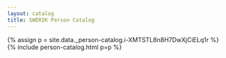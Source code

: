```yaml
---
layout: catalog
title: SWERIK Person Catalog
---
```

{% assign p = site.data._person-catalog.i-XMTSTL8n8H7DwXjCiELq1r %}
{% include person-catalog.html p=p %}

